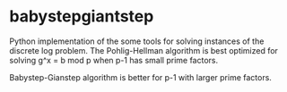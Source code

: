 babystepgiantstep
=================

Python implementation of the some tools for solving instances of the discrete
log problem. The Pohlig-Hellman algorithm is best optimized for solving 
g^x = b mod p when p-1 has small prime factors. 

Babystep-Gianstep algorithm is better for p-1 with larger prime factors. 
